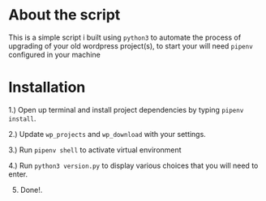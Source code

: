 # About the script

This is a simple script i built using `python3` to automate the process of upgrading of your old wordpress project(s), to start your will need `pipenv` configured in your machine

# Installation

1.) Open up terminal and install project dependencies by typing `pipenv install`.

2.) Update `wp_projects` and `wp_download` with your settings.

3.) Run `pipenv shell` to activate virtual environment

4.) Run `python3 version.py` to display various choices that you will need to enter.

5. Done!.
